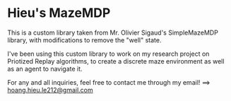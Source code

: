 # Hieu's MazeMDP

This is a custom library taken from Mr. Olivier Sigaud's SimpleMazeMDP library, with modifications to remove the "well" state. 

I've been using this custom library to work on my research project on Priotized Replay algorithms, to create a discrete maze environment as well as an agent to navigate it. 

For any and all inquiries, feel free to contact me through my email! ==> hoang.hieu.le212@gmail.com
